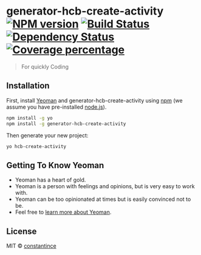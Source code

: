 # generator-hcb-create-activity [![NPM version][npm-image]][npm-url] [![Build Status][travis-image]][travis-url] [![Dependency Status][daviddm-image]][daviddm-url] [![Coverage percentage][coveralls-image]][coveralls-url]
> For quickly Coding

## Installation

First, install [Yeoman](http://yeoman.io) and generator-hcb-create-activity using [npm](https://www.npmjs.com/) (we assume you have pre-installed [node.js](https://nodejs.org/)).

```bash
npm install -g yo
npm install -g generator-hcb-create-activity
```

Then generate your new project:

```bash
yo hcb-create-activity
```

## Getting To Know Yeoman

 * Yeoman has a heart of gold.
 * Yeoman is a person with feelings and opinions, but is very easy to work with.
 * Yeoman can be too opinionated at times but is easily convinced not to be.
 * Feel free to [learn more about Yeoman](http://yeoman.io/).

## License

MIT © [constantince]()


[npm-image]: https://badge.fury.io/js/generator-hcb-create-activity.svg
[npm-url]: https://npmjs.org/package/generator-hcb-create-activity
[travis-image]: https://travis-ci.org/constantince/generator-hcb-create-activity.svg?branch=master
[travis-url]: https://travis-ci.org/constantince/generator-hcb-create-activity
[daviddm-image]: https://david-dm.org/constantince/generator-hcb-create-activity.svg?theme=shields.io
[daviddm-url]: https://david-dm.org/constantince/generator-hcb-create-activity
[coveralls-image]: https://coveralls.io/repos/constantince/generator-hcb-create-activity/badge.svg
[coveralls-url]: https://coveralls.io/r/constantince/generator-hcb-create-activity

